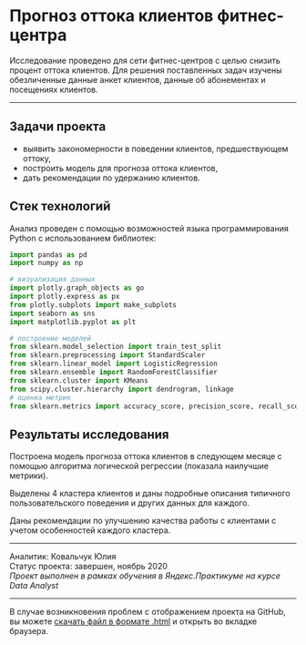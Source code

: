 # Прогноз оттока клиентов фитнес-центра
Исследование проведено для сети фитнес-центров с целью снизить процент оттока клиентов. Для решения поставленных задач изучены обезличенные данные анкет клиентов, данные об абонементах и посещениях клиентов.  
___
## Задачи проекта  
* выявить закономерности в поведении клиентов, предшествующем оттоку,  
* построить модель для прогноза оттока клиентов,  
* дать рекомендации по удержанию клиентов.  
  
## Стек технологий  
Анализ проведен с помощью возможностей языка программирования Python с использованием библиотек:  
```python
import pandas as pd
import numpy as np

# визуализация данных
import plotly.graph_objects as go
import plotly.express as px
from plotly.subplots import make_subplots
import seaborn as sns
import matplotlib.pyplot as plt

# построение моделей
from sklearn.model_selection import train_test_split
from sklearn.preprocessing import StandardScaler
from sklearn.linear_model import LogisticRegression
from sklearn.ensemble import RandomForestClassifier
from sklearn.cluster import KMeans
from scipy.cluster.hierarchy import dendrogram, linkage
# оценка метрик
from sklearn.metrics import accuracy_score, precision_score, recall_score, roc_auc_score, silhouette_score
```
## Результаты исследования  
Построена модель прогноза оттока клиентов в следующем месяце с помощью алгоритма логической регрессии (показала наилучшие метрики).  
  
Выделены 4 кластера клиентов и даны подробные описания типичного пользовательского поведения и других данных для каждого.  
  
Даны рекомендации по улучшению качества работы с клиентами с учетом особенностей каждого кластера.  
____
Аналитик: Ковальчук Юлия  
Статус проекта: завершен, ноябрь 2020  
*Проект выполнен в рамках обучения в Яндекс.Практикуме на курсе Data Analyst*
___
В случае возникновения проблем с отображением проекта на GitHub, вы можете [скачать файл в формате .html](https://yadi.sk/d/E2HArP_4Mo6WGQ) и открыть во вкладке браузера.